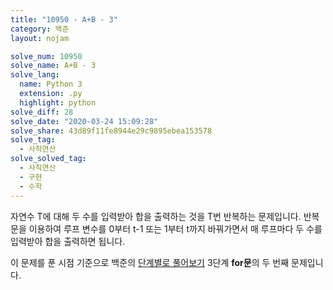 ```yaml
---
title: "10950 - A+B - 3"
category: 백준
layout: nojam

solve_num: 10950
solve_name: A+B - 3
solve_lang:
  name: Python 3
  extension: .py
  highlight: python
solve_diff: 28
solve_date: "2020-03-24 15:09:28"
solve_share: 43d89f11fe8944e29c9895ebea153578
solve_tag:
  - 사칙연산
solve_solved_tag:
  - 사칙연산
  - 구현
  - 수학
---
```


자연수 T에 대해 두 수를 입력받아 합을 출력하는 것을 T번 반복하는 문제입니다. 반복문을 이용하여 루프 변수를 0부터 t-1 또는 1부터 t까지 바꿔가면서 매 루프마다 두 수를 입력받아 합을 출력하면 됩니다.

이 문제를 푼 시점 기준으로 백준의 [단계별로 풀어보기](http://noj.am/p/s) 3단계 **for문**의 두 번째 문제입니다.
